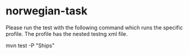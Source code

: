 # norwegian-task
Please run the test with the following command which runs the specific profile. The profile has the nested testng xml file.

mvn test -P "Ships"
